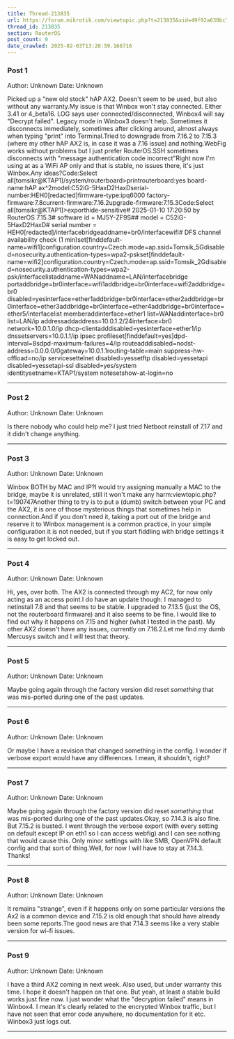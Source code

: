 ```yaml
---
title: Thread-213835
url: https://forum.mikrotik.com/viewtopic.php?t=213835&sid=49f92a630bc7970d8ca50523be880e8f
thread_id: 213835
section: RouterOS
post_count: 9
date_crawled: 2025-02-03T13:28:59.166716
---
```


### Post 1
Author: Unknown
Date: Unknown

Picked up a "new old stock" hAP AX2. Doesn't seem to be used, but also without any warranty.My issue is that Winbox won't stay connected. Either 3.41 or 4_beta16. LOG says user connected/disconnected, Winbox4 will say "Decrypt failed". Legacy mode in Winbox3 doesn't help. Sometimes it disconnects immediately, sometimes after clicking around, almost always when typing "print" into Terminal.Tried to downgrade from 7.16.2 to 7.15.3 (where my other hAP AX2 is, in case it was a 7.16 issue) and nothing.WebFig works without problems but I just prefer RouterOS.SSH sometimes disconnects with "message authentication code incorrect"Right now I'm using at as a WiFi AP only and that is stable, no issues there, it's just Winbox.Any ideas?Code:Select all[tomsikr@KTAP1]/system/routerboard>printrouterboard:yes
        board-name:hAP ax^2model:C52iG-5HaxD2HaxDserial-number:HEH0[redacted]firmware-type:ipq6000
  factory-firmware:7.8current-firmware:7.16.2upgrade-firmware:7.15.3Code:Select all[tomsikr@KTAP1]>exporthide-sensitive# 2025-01-10 17:20:50 by RouterOS 7.15.3# software id = MJ5Y-ZF9S## model = C52iG-5HaxD2HaxD# serial number = HEH0[redacted]/interfacebridgeaddname=br0/interfacewifi# DFS channel availability check (1 min)set[finddefault-name=wifi1]configuration.country=Czech.mode=ap.ssid=Tomsik_5Gdisabled=nosecurity.authentication-types=wpa2-pskset[finddefault-name=wifi2]configuration.country=Czech.mode=ap.ssid=Tomsik_2Gdisabled=nosecurity.authentication-types=wpa2-psk/interfacelistaddname=WANaddname=LAN/interfacebridge portaddbridge=br0interface=wifi1addbridge=br0interface=wifi2addbridge=br0 disabled=yesinterface=ether1addbridge=br0interface=ether2addbridge=br0interface=ether3addbridge=br0interface=ether4addbridge=br0interface=ether5/interfacelist memberaddinterface=ether1 list=WANaddinterface=br0 list=LAN/ip addressaddaddress=10.0.1.2/24interface=br0 network=10.0.1.0/ip dhcp-clientadddisabled=yesinterface=ether1/ip dnssetservers=10.0.1.1/ip ipsec profileset[finddefault=yes]dpd-interval=8sdpd-maximum-failures=4/ip routeadddisabled=nodst-address=0.0.0.0/0gateway=10.0.1.1routing-table=main suppress-hw-offload=no/ip servicesettelnet disabled=yessetftp disabled=yessetapi disabled=yessetapi-ssl disabled=yes/system identitysetname=KTAP1/system notesetshow-at-login=no

---
### Post 2
Author: Unknown
Date: Unknown

Is there nobody who could help me? I just tried Netboot reinstall of 7.17 and it didn't change anything.

---
### Post 3
Author: Unknown
Date: Unknown

Winbox BOTH by MAC and IP?I would try assigning manually a MAC to the bridge, maybe it is unrelated, still it won't make any harm:viewtopic.php?t=190747Another thing to try is to put a (dumb) switch between your PC and the AX2, it is one of those mysterious things that sometimes help in connection.And if you don't need it, taking a port out of the bridge and reserve it to Winbox management is a common practice, in your simple configuration it is not needed, but if you start fiddling with bridge settings it is easy to get locked out.

---
### Post 4
Author: Unknown
Date: Unknown

Hi, yes, over both. The AX2 is connected through my AC2, for now only acting as an access point.I do have an update though: I managed to netinstall 7.8 and that seems to be stable. I upgraded to 7.13.5 (just the OS, not the routerboard firmware) and it also seems to be fine. I would like to find out why it happens on 7.15 and higher (what I tested in the past). My other AX2 doesn't have any issues, currently on 7.16.2.Let me find my dumb Mercusys switch and I will test that theory.

---
### Post 5
Author: Unknown
Date: Unknown

Maybe going again through the factory version did reset *something* that was mis-ported during one of the past updates.

---
### Post 6
Author: Unknown
Date: Unknown

Or maybe I have a revision that changed something in the config. I wonder if verbose export would have any differences. I mean, it shouldn't, right?

---
### Post 7
Author: Unknown
Date: Unknown

Maybe going again through the factory version did reset *something* that was mis-ported during one of the past updates.Okay, so 7.14.3 is also fine. But 7.15.2 is busted. I went through the verbose export (with every setting on default except IP on eth1 so I can access webfig) and I can see nothing that would cause this. Only minor settings with like SMB, OpenVPN default config and that sort of thing.Well, for now I will have to stay at 7.14.3. Thanks!

---
### Post 8
Author: Unknown
Date: Unknown

It remains "strange", even if it happens only on some particular versions the Ax2 is a common device and 7.15.2 is old enough that should have already been some reports.The good news are that 7.14.3 seems like a very stable version for wi-fi issues.

---
### Post 9
Author: Unknown
Date: Unknown

I have a third AX2 coming in next week. Also used, but under warranty this time. I hope it doesn't happen on that one. But yeah, at least a stable build works just fine now. I just wonder what the "decryption failed" means in Winbox4. I mean it's clearly related to the encrypted Winbox traffic, but I have not seen that error code anywhere, no documentation for it etc. Winbox3 just logs out.

---
